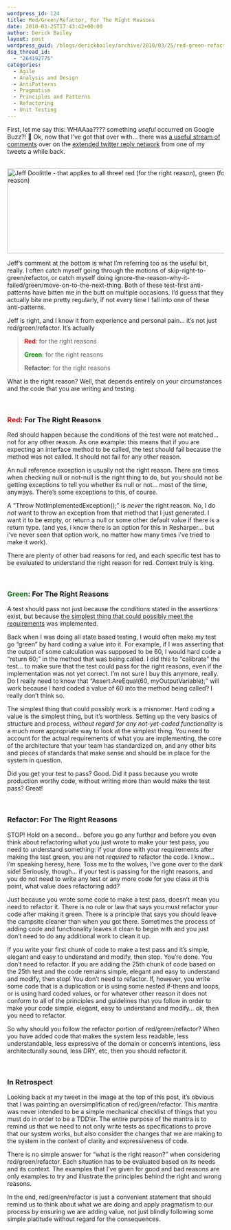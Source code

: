 ```yaml
---
wordpress_id: 124
title: Red/Green/Refactor, For The Right Reasons
date: 2010-03-25T17:43:42+00:00
author: Derick Bailey
layout: post
wordpress_guid: /blogs/derickbailey/archive/2010/03/25/red-green-refactor-for-the-right-reasons.aspx
dsq_thread_id:
  - "264192775"
categories:
  - Agile
  - Analysis and Design
  - AntiPatterns
  - Pragmatism
  - Principles and Patterns
  - Refactoring
  - Unit Testing
---
```

First, let me say this: WHAAaa???? something _useful_ occurred on Google Buzz?! 🙂 Ok, now that I’ve got that over with… there was [a useful stream of comments](http://www.google.com/buzz/derickbailey/GNmueprNnTM/refactor-dont-forget-the-refactor-part-of-red) over on the [extended twitter reply network](http://twitter.com/derickbailey/status/9546697945) from one of my tweets a while back.

&#160;[<img style="border-right-width: 0px;border-top-width: 0px;border-bottom-width: 0px;border-left-width: 0px" border="0" alt="Jeff Doolittle - that applies to all three! red (for the right reason), green (for the right reason), refactor (for the right reason)" src="http://lostechies.com/derickbailey/files/2011/03/image_16C7E00F.png" width="776" height="197" />](http://www.google.com/buzz/derickbailey/GNmueprNnTM/refactor-dont-forget-the-refactor-part-of-red) 

Jeff’s comment at the bottom is what I’m referring too as the useful bit, really. I often catch myself going through the motions of skip-right-to-green/refactor, or catch myself doing ignore-the-reason-why-it-failed/green/move-on-to-the-next-thing. Both of these test-first anti-patterns have bitten me in the butt on multiple occasions. I’d guess that they actually bite me pretty regularly, if not every time I fall into one of these anti-patterns. 

Jeff is right, and I know it from experience and personal pain… it’s not just red/green/refactor. It’s actually 

> <font color="#ff0000"><strong>Red</strong></font>: for the right reasons
> 
> <font color="#008000"><strong>Green</strong></font>: for the right reasons
> 
> **Refactor**: for the right reasons

What is the right reason? Well, that depends entirely on your circumstances and the code that you are writing and testing. 

&#160;</p> 

### <font color="#ff0000">Red</font>: For The Right Reasons

Red should happen because the conditions of the test were not matched… not for any other reason. As one example: this means that if you are expecting an interface method to be called, the test should fail because the method was not called. It should not fail for any other reason.

An null reference exception is usually not the right reason. There are times when checking null or not-null is the right thing to do, but you should not be getting exceptions to tell you whether its null or not… most of the time, anyways. There’s some exceptions to this, of course.

A “Throw NotImplementedException();” is _never_ the right reason. No, I do _not_ want to throw an exception from that method that I just generated. I want it to be empty, or return a null or some other default value if there is a return type. (and yes, i know there is an option for this in Resharper… but i’ve never seen that option work, no matter how many times i’ve tried to make it work).

There are plenty of other bad reasons for red, and each specific test has to be evaluated to understand the right reason for red. Context truly is king.

&#160;

### <font color="#008000">Green</font>: For The Right Reasons

A test should pass not just because the conditions stated in the assertions exist, but because [the simplest thing that could possibly meet the requirements](http://devlicio.us/blogs/tim_barcz/archive/2010/03/15/are-you-playing-checker-or-chess-yagni-revisited.aspx) was implemented.

Back when I was doing all state based testing, I would often make my test go “green” by hard coding a value into it. For example, if I was asserting that the output of some calculation was supposed to be 60, I would hard code a “return 60;” in the method that was being called. I did this to “calibrate” the test… to make sure that the test could pass for the right reasons, even if the implementation was not yet correct. I’m not sure I buy this anymore, really. Do I really need to know that “Assert.AreEqual(60, myOutputVariable);” will work because I hard coded a value of 60 into the method being called? I really don’t think so.

The simplest thing that could possibly work is a misnomer. Hard coding a value is the simplest thing, but it’s worthless. Setting up the very basics of structure and process, _without regard for any not-yet-coded functionality_ is a much more appropriate way to look at the simplest thing. You need to account for the actual requirements of what you are implementing, the core of the architecture that your team has standardized on, and any other bits and pieces of standards that make sense and should be in place for the system in question.

Did you get your test to pass? Good. Did it pass because you wrote production worthy code, without writing more than would make the test pass? Great! 

&#160;

### Refactor: For The Right Reasons

STOP! Hold on a second… before you go any further and before you even think about refactoring what you just wrote to make your test pass, you need to understand something: if your done with your requirements after making the test green, you are not _required_ to refactor the code. I know… I’m speaking heresy, here. Toss me to the wolves, I’ve gone over to the dark side! Seriously, though… if your test is passing for the right reasons, and you do not need to write any test or any more code for you class at this point, what value does refactoring add?

Just because you wrote some code to make a test pass, doesn’t mean you need to refactor it. There is no rule or law that says you must refactor your code after making it green. There is a principle that says you should leave the campsite cleaner than when you got there. Sometimes the process of adding code and functionality leaves it clean to begin with and you just don’t need to do any additional work to clean it up.

If you write your first chunk of code to make a test pass and it’s simple, elegant and easy to understand and modify, then stop. You’re done. You don’t need to refactor. If you are adding the 25th chunk of code based on the 25th test and the code remains simple, elegant and easy to understand and modify, then stop! You don’t need to refactor. If, however, you write some code that is a duplication or is using some nested if-thens and loops, or is using hard coded values, or for whatever other reason it does not conform to all of the principles and guidelines that you follow in order to make your code simple, elegant, easy to understand and modify… ok, then you need to refactor.

So why should you follow the refactor portion of red/green/refactor? When you have added code that makes the system less readable, less understandable, less expressive of the domain or concern’s intentions, less architecturally sound, less DRY, etc, then you should refactor it.

&#160;

### In Retrospect

Looking back at my tweet in the image at the top of this post, it’s obvious that I was painting an oversimplification of red/green/refactor. This mantra was never intended to be a simple mechanical checklist of things that you must do in order to be a TDD’er. The entire purpose of the mantra is to remind us that we need to not only write tests as specifications to prove that our system works, but also consider the changes that we are making to the system in the context of clarity and expressiveness of code. 

There is no simple answer for “what is the right reason?” when considering red/green/refactor. Each situation has to be evaluated based on its needs and its context. The examples that I’ve given for good and bad reasons are only examples to try and illustrate the principles behind the right and wrong reasons.

In the end, red/green/refactor is just a convenient statement that should remind us to think about what we are doing and apply pragmatism to our process by ensuring we are adding value, not just blindly following some simple platitude without regard for the consequences.